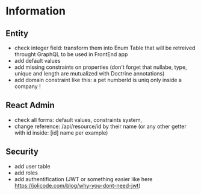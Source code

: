 # Information

## Entity
* check integer field: transform them into Enum Table that will be retreived throught GraphQL to be used in FrontEnd app
* add default values
* add missing constraints on properties (don't forget that nullabe, type, unique and length are mutualized with Doctrine annotations)
* add domain constraint like this: a pet numberId is uniq only inside a company !

## React Admin
* check all forms: default values, constraints system, 
* change reference: /api/resource/id by their name (or any other getter with id inside: [id] name per example)

## Security
* add user table
* add roles
* add authentification (JWT or something easier like here https://jolicode.com/blog/why-you-dont-need-jwt)
